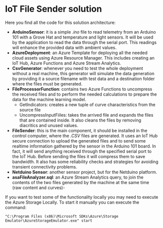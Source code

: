 # IoT File Sender solution #

Here you find all the code for this solution architecture:

* **ArduinoSensor**: it is a simple *.ino* file to read telemetry from an Arduino 101 with a Grove Hat and temperature and light sensors. It will be used by the application to read the data through the serial port. This readings will enhance the provided data with ambient values.
* **AzureDeployment**: an Azure Template for deploying all the needed cloud assets using Azure Resource Manager. This includes creating an IoT Hub, Azure Functions and Azure Stream Analytics.
* **CsvGenerator**: whenever you need to test the whole deployment without a real machine, this generator will simulate the data generation by providing it a source filename with test data and a destination folder where the files must be generated.
* **FileProcessorFunction**: contains two Azure Functions to uncompress the received files and to perform the needed calculations to prepare the data for the machine learning model.
  * GetIndicators: creates a new tuple of curve characteristics from the source file
  * UncompressInputFiiles: takes the arrived file and expands the files that are contained inside. It also cleans the files by removing diacritics and unused values.
* **FileSender**: this is the main component, it should be installed in the control computer, where the *.CSV* files are generated. It uses an IoT Hub secure connection to upload the generated files and to send some realtime information gathered by the sensor in the Arduino 101 board. In fact, it will send anything received through the specified serial port to the IoT Hub. Before sending the files it will compress them to save bandwidth. It also has some reliability checks and strategies for avoiding transient connectivity problems. 
* **Netduino Sensor**: another sensor project, but for the Netduino platform.
* **asaFileAnalyzer.sql**: an Azure Stream Analytics query, to join the contents of the two files generated by the machine at the same time (raw content and curves)-

If you want to test some of the functionality locally you may need to execute the Azure Storage Locally. To start it manually you can execute the command:

```"C:\Program Files (x86)\Microsoft SDKs\Azure\Storage Emulator\AzureStorageEmulator.exe" start```


